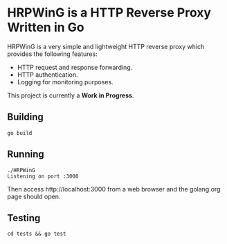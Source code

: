 # HRPWinG is a HTTP Reverse Proxy Written in Go

HRPWinG is a very simple and lightweight HTTP reverse proxy which provides the
following features:

* HTTP request and response forwarding.
* HTTP authentication.
* Logging for monitoring purposes.

This project is currently a **Work in Progress**.

## Building

```console
go build
```

## Running

```console
./HRPWinG 
Listening on port :3000 
```

Then access http://localhost:3000 from a web browser and the golang.org page
should open.

## Testing

```console
cd tests && go test
```

